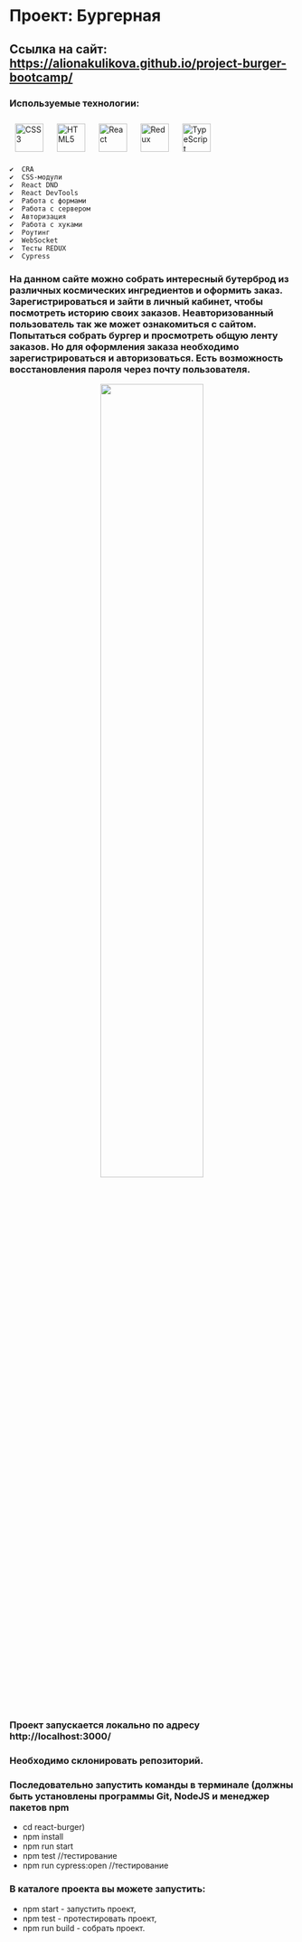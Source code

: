 # Проект: Бургерная
## Cсылка на сайт: https://alionakulikova.github.io/project-burger-bootcamp/
###  Используемые технологии: 
<div align="left">   
<a href="https://www.w3schools.com/css/" target="_blank"><img style="margin: 10px" src="https://profilinator.rishav.dev/skills-assets/css3-original-wordmark.svg" alt="CSS3" height="50" /></a>  
<a href="https://en.wikipedia.org/wiki/HTML5" target="_blank"><img style="margin: 10px" src="https://profilinator.rishav.dev/skills-assets/html5-original-wordmark.svg" alt="HTML5" height="50" /></a>
 <a href="https://reactjs.org/" target="_blank"><img style="margin: 10px" src="https://profilinator.rishav.dev/skills-assets/react-original-wordmark.svg" alt="React" height="50" /></a>
<a href="https://redux.js.org/" target="_blank"><img style="margin: 10px" src="https://profilinator.rishav.dev/skills-assets/redux-original.svg" alt="Redux" height="50" /></a>  
<a href="https://www.typescriptlang.org/" target="_blank"><img style="margin: 10px" src="https://profilinator.rishav.dev/skills-assets/typescript-original.svg" alt="TypeScript" height="50" /></a>  
</div>

    
    ✔️  CRA 
    ✔️  CSS-модули 
    ✔️  React DND
    ✔️  React DevTools
    ✔️  Работа с формами
    ✔️  Работа с сервером 
    ✔️  Авторизация 
    ✔️  Работа с хуками
    ✔️  Роутинг
    ✔️  WebSocket
    ✔️  Тесты REDUX
    ✔️  Cypress
     

###  На данном сайте можно собрать интересный бутерброд из различных космических ингредиентов и оформить заказ. Зарегистрироваться и зайти в личный кабинет, чтобы посмотреть историю своих заказов. Неавторизованный пользователь так же может ознакомиться с сайтом. Попытаться собрать бургер и просмотреть общую ленту заказов. Но для оформления заказа необходимо зарегистрироваться и авторизоваться. Есть возможность восстановления пароля через почту пользователя. 



<div align="center">
<img src="https://sun9-5.userapi.com/impg/og-w5_GEf4jEny-wBCxpr7k4vWoM2GXoSV-RNw/yq__LpeBphc.jpg?size=1254x960&quality=95&sign=422177f86959bce03ce7d92368aa8a95&type=album" align="center" style="width: 60%" />
</div>  
  
  
 ### Проект запускается локально по адресу http://localhost:3000/
 ### Необходимо склонировать репозиторий.
 ### Последовательно запустить команды в терминале (должны быть установлены программы Git, NodeJS и менеджер пакетов npm
- cd react-burger)
- npm install
- npm run start
- npm test //тестирование
- npm run cypress:open //тестирование

 ### В каталоге проекта вы можете запустить:
-	npm start - запустить проект,
-	npm test - протестировать проект,
-	npm run build - собрать проект.

